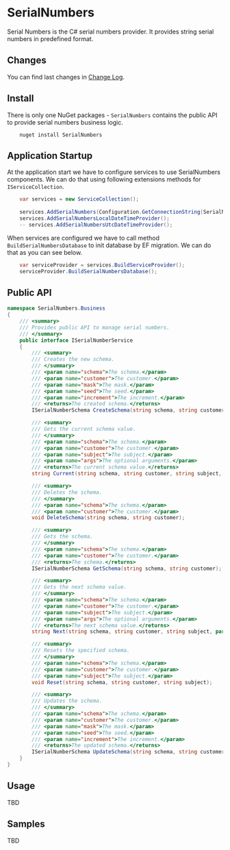 # SerialNumbers
Serial Numbers is the C# serial numbers provider. It provides string serial numbers in predefined format.

## Changes
You can find last changes in [Change Log](./ChangeLog.md).

## Install

There is only one NuGet packages - `SerialNumbers` contains the public API to provide serial numbers business logic. 
```
    nuget install SerialNumbers
```
## Application Startup

At the application start we have to configure services to use SerialNumbers components. We can do that using following extensions methods for `IServiceCollection`.
```c#
    var services = new ServiceCollection();
    
    services.AddSerialNumbers(Configuration.GetConnectionString(SerialNumberConstants.SERIAL_NUMBERS_CONNECTION));
    services.AddSerialNumbersLocalDateTimeProvider();
    -- services.AddSerialNumbersUtcDateTimeProvider();
```
When services are configured we have to call method `BuildSerialNumbersDatabase` to init database by EF migration. We can do that as you can see below.
```c#
    var serviceProvider = services.BuildServiceProvider();
    serviceProvider.BuildSerialNumbersDatabase();
```

## Public API

```c#
namespace SerialNumbers.Business
{
    /// <summary>
    /// Provides public API to manage serial numbers.
    /// </summary>
    public interface ISerialNumberService
    {
        /// <summary>
        /// Creates the new schema.
        /// </summary>
        /// <param name="schema">The schema.</param>
        /// <param name="customer">The customer.</param>
        /// <param name="mask">The mask.</param>
        /// <param name="seed">The seed.</param>
        /// <param name="increment">The increment.</param>
        /// <returns>The created schema.</returns>
        ISerialNumberSchema CreateSchema(string schema, string customer, string mask, int seed = 0, int increment = 1);

        /// <summary>
        /// Gets the current schema value.
        /// </summary>
        /// <param name="schema">The schema.</param>
        /// <param name="customer">The customer.</param>
        /// <param name="subject">The subject.</param>
        /// <param name="args">The optional arguments.</param>
        /// <returns>The current schema value.</returns>
        string Current(string schema, string customer, string subject, params string[] args);

        /// <summary>
        /// Deletes the schema.
        /// </summary>
        /// <param name="schema">The schema.</param>
        /// <param name="customer">The customer.</param>
        void DeleteSchema(string schema, string customer);

        /// <summary>
        /// Gets the schema.
        /// </summary>
        /// <param name="schema">The schema.</param>
        /// <param name="customer">The customer.</param>
        /// <returns>The schema.</returns>
        ISerialNumberSchema GetSchema(string schema, string customer);

        /// <summary>
        /// Gets the next schema value.
        /// </summary>
        /// <param name="schema">The schema.</param>
        /// <param name="customer">The customer.</param>
        /// <param name="subject">The subject.</param>
        /// <param name="args">The optional arguments.</param>
        /// <returns>The next schema value.</returns>
        string Next(string schema, string customer, string subject, params string[] args);

        /// <summary>
        /// Resets the specified schema.
        /// </summary>
        /// <param name="schema">The schema.</param>
        /// <param name="customer">The customer.</param>
        /// <param name="subject">The subject.</param>
        void Reset(string schema, string customer, string subject);

        /// <summary>
        /// Updates the schema.
        /// </summary>
        /// <param name="schema">The schema.</param>
        /// <param name="customer">The customer.</param>
        /// <param name="mask">The mask.</param>
        /// <param name="seed">The seed.</param>
        /// <param name="increment">The increment.</param>
        /// <returns>The updated schema.</returns>
        ISerialNumberSchema UpdateSchema(string schema, string customer, string mask, int seed, int increment);
    }
}
```

## Usage

TBD

## Samples

TBD